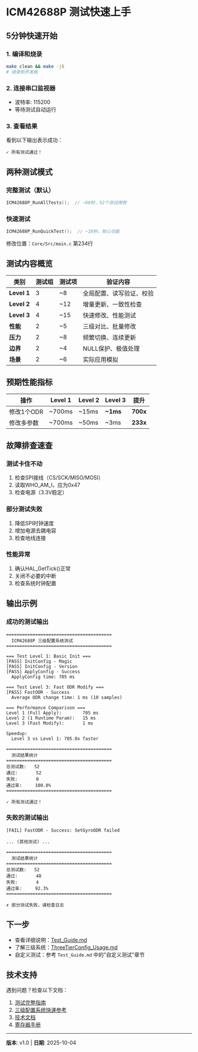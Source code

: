 # ICM42688P 测试快速上手

## 5分钟快速开始

### 1. 编译和烧录
```bash
make clean && make -j8
# 烧录到开发板
```

### 2. 连接串口监视器
- 波特率: 115200
- 等待测试自动运行

### 3. 查看结果
看到以下输出表示成功：
```
✓ 所有测试通过！
```

## 两种测试模式

### 完整测试（默认）
```c
ICM42688P_RunAllTests();  // ~60秒，52个测试用例
```

### 快速测试
```c
ICM42688P_RunQuickTest();  // ~10秒，核心功能
```

修改位置：`Core/Src/main.c` 第234行

## 测试内容概览

| 类别 | 测试组 | 测试项 | 验证内容 |
|------|--------|--------|----------|
| **Level 1** | 3 | ~8 | 全局配置、读写验证、校验 |
| **Level 2** | 4 | ~12 | 增量更新、一致性检查 |
| **Level 3** | 4 | ~15 | 快速修改、性能测试 |
| **性能** | 2 | ~5 | 三级对比、批量修改 |
| **压力** | 2 | ~8 | 频繁切换、连续更新 |
| **边界** | 2 | ~4 | NULL保护、极值处理 |
| **场景** | 2 | ~6 | 实际应用模拟 |

## 预期性能指标

| 操作 | Level 1 | Level 2 | Level 3 | 提升 |
|------|---------|---------|---------|------|
| 修改1个ODR | ~700ms | ~15ms | **~1ms** | **700x** |
| 修改多参数 | ~700ms | ~50ms | ~3ms | **233x** |

## 故障排查速查

### 测试卡住不动
1. 检查SPI接线（CS/SCK/MISO/MOSI）
2. 读取WHO_AM_I，应为0x47
3. 检查电源（3.3V稳定）

### 部分测试失败
1. 降低SPI时钟速度
2. 增加电源去耦电容
3. 检查地线连接

### 性能异常
1. 确认HAL_GetTick()正常
2. 关闭不必要的中断
3. 检查系统时钟配置

## 输出示例

### 成功的测试输出
```
========================================
  ICM42688P 三级配置系统测试
========================================

=== Test Level 1: Basic Init ===
[PASS] InitConfig - Magic
[PASS] InitConfig - Version
[PASS] ApplyConfig - Success
  ApplyConfig time: 705 ms

=== Test Level 3: Fast ODR Modify ===
[PASS] FastODR - Success
  Average ODR change time: 1 ms (10 samples)

=== Performance Comparison ===
Level 1 (Full Apply):        705 ms
Level 2 (1 Runtime Param):   15 ms
Level 3 (Fast Modify):       1 ms

Speedup:
  Level 3 vs Level 1: 705.0x faster

========================================
  测试结果统计
========================================
总测试数:   52
通过:       52
失败:       0
通过率:     100.0%
========================================

✓ 所有测试通过！
```

### 失败的测试输出
```
[FAIL] FastODR - Success: SetGyroODR failed

... (其他测试) ...

========================================
  测试结果统计
========================================
总测试数:   52
通过:       48
失败:       4
通过率:     92.3%
========================================

✗ 部分测试失败，请检查日志
```

## 下一步

- 查看详细说明：[Test_Guide.md](Test_Guide.md)
- 了解三级系统：[ThreeTierConfig_Usage.md](ThreeTierConfig_Usage.md)
- 自定义测试：参考 `Test_Guide.md` 中的"自定义测试"章节

## 技术支持

遇到问题？检查以下文档：
1. [测试完整指南](Test_Guide.md)
2. [三级配置系统快速参考](ThreeTierConfig_QuickRef.md)
3. [技术文档](ThreeTierConfig_Technical.md)
4. [寄存器手册](ICM42688P_寄存器手册.md)

---

**版本**: v1.0 | **日期**: 2025-10-04

